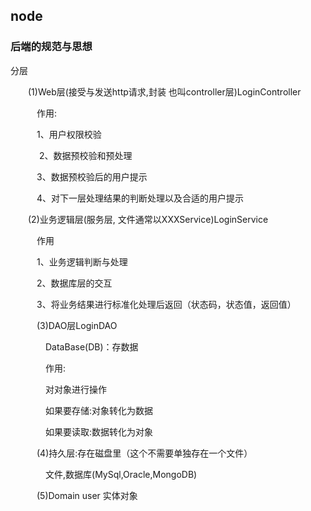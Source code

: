 ## node

### 后端的规范与思想

分层

 　　(1)Web层(接受与发送http请求,封装  也叫controller层)LoginController

 　　　作用:

 　　　1、用户权限校验
 
　　　 2、数据预校验和预处理

 　　　3、数据预校验后的用户提示

 　　　4、对下一层处理结果的判断处理以及合适的用户提示

 　　(2)业务逻辑层(服务层,  文件通常以XXXService)LoginService

　　　作用

　　　1、业务逻辑判断与处理

　　　2、数据库层的交互

　　　3、将业务结果进行标准化处理后返回（状态码，状态值，返回值）

　　　(3)DAO层LoginDAO

　　　　DataBase(DB)：存数据

　　　　作用:

　　　　对对象进行操作

　　　　如果要存储:对象转化为数据

　　　　如果要读取:数据转化为对象　

　　　(4)持久层:存在磁盘里（这个不需要单独存在一个文件）

　　　　文件,数据库(MySql,Oracle,MongoDB)

　　　(5)Domain  user  实体对象



